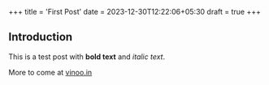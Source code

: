 +++
title = 'First Post'
date = 2023-12-30T12:22:06+05:30
draft = true
+++

## Introduction 

This is a test post with **bold text** and *italic text*. 

More to come at [vinoo.in](https://vinoo.in)